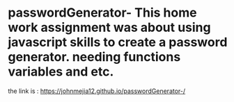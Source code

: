 # passwordGenerator- This home work assignment was about using javascript skills to create a password generator. needing functions variables and etc.
the link is : https://johnmejia12.github.io/passwordGenerator-/
